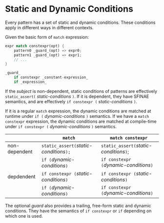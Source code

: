 # Static and Dynamic Conditions

Every pattern has a set of static and dynamic conditions.
These conditions apply in different ways in different contexts.

Given the basic form of `match` expression:

```rust
expr match constexpr(opt) {
    pattern0 _guard_(opt) => expr0;
    pattern1 _guard_(opt) => expr1;
    // ...
}

_guard_
    if constexpr _constant-expression_
    if _expression_
```

If the _subject_ is non-dependent, static conditions of patterns are effectively
`static_assert(` _static-conditions_ `)`. If it is dependent, they have SFINAE
semantics, and are effectively `if constexpr (` _static-conditions_ `)`.

If it is a regular `match` expression, the dynamic conditions are matched at
runtime under `if (` _dynamic-conditions_ `)` semantics.
If we have a `match constexpr` expression, the dynamic conditions are matched
at compile-time under `if constexpr (` _dynamic-conditions_ `)` semantics.

|               | `match`                                 | `match constexpr`                        |
| ------------- | --------------------------------------- | ---------------------------------------- |
| non-dependent | `static_assert(`_static-conditions_`);` | `static_assert(`_static-conditions_`)`;  |
|               | `if (`_dynamic-conditions_`)`           | `if constexpr (`_dynamic-conditions_`)`  |
| depdendent    | `if constexpr (`_static-conditions_`)`  | `if constexpr (`_static-conditions_`)`   |
|               | `if (`_dynamic-conditions_`)`           | `if constexpr (`_dynamic-conditions_`)`  |

The optional _guard_ also provides a trailing, free-form static and dynamic conditions.
They have the semantics of `if constexpr` or `if` depending on which one is used.